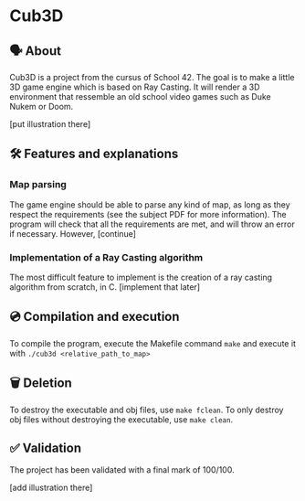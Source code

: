# Cub3D

## 🗣️ About

Cub3D is a project from the cursus of School 42. The goal is to make a little 3D game engine which is based on Ray Casting. It will render a 3D environment that ressemble an old school video games such as Duke Nukem or Doom.

[put illustration there]

## 🛠️ Features and explanations

### Map parsing

The game engine should be able to parse any kind of map, as long as they respect the requirements (see the subject PDF for more information). The program will check that all the requirements are met, and will throw an error if necessary. However, [continue] 

### Implementation of a Ray Casting algorithm

The most difficult feature to implement is the creation of a ray casting algorithm from scratch, in C.  [implement that later]

## 💿 Compilation and execution

To compile the program, execute the Makefile command ```make``` and execute it with ```./cub3d <relative_path_to_map>```

## 🗑️ Deletion

To destroy the executable and obj files, use ```make fclean```. To only destroy obj files without destroying the executable, use ```make clean```. 

## ✅ Validation

The project has been validated with a final mark of 100/100. 

[add illustration there]

